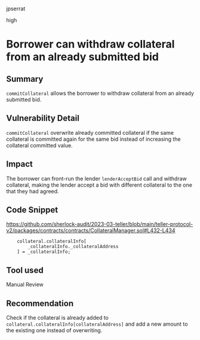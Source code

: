 jpserrat

high

# Borrower can withdraw collateral from an already submitted bid

## Summary
`commitCollateral` allows the borrower to withdraw collateral from an already submitted bid.

## Vulnerability Detail
`commitCollateral` overwrite already committed collateral if the same collateral is committed again for the same bid instead of increasing the collateral committed value.

## Impact
The borrower can front-run the lender `lenderAcceptBid` call and withdraw collateral, making the lender accept a bid with different collateral to the one that they had agreed.

## Code Snippet
https://github.com/sherlock-audit/2023-03-teller/blob/main/teller-protocol-v2/packages/contracts/contracts/CollateralManager.sol#L432-L434
```solidity
    collateral.collateralInfo[
        _collateralInfo._collateralAddress
    ] = _collateralInfo;
```

## Tool used

Manual Review

## Recommendation
Check if the collateral is already added to `collateral.collateralInfo[collateralAddress]` and add a new amount to the existing one instead of overwriting.